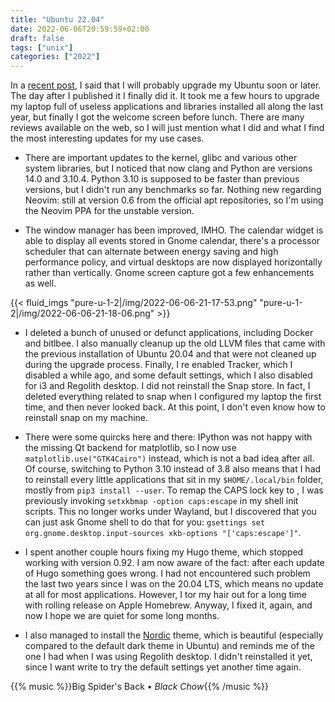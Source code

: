 ```yaml
---
title: "Ubuntu 22.04"
date: 2022-06-06T20:59:59+02:00
draft: false
tags: ["unix"]
categories: ["2022"]
---
```


In a [recent post](/post/unquantified-self-023/), I said that I will probably upgrade my Ubuntu soon or later. The day after I published it I finally did it. It took me a few hours to upgrade my laptop full of useless applications and libraries installed all along the last year, but finally I got the welcome screen before lunch. There are many reviews available on the web, so I will just mention what I did and what I find the most interesting updates for my use cases.

- There are important updates to the kernel, glibc and various other system libraries, but I noticed that now clang and Python are versions 14.0 and 3.10.4. Python 3.10 is supposed to be faster than previous versions, but I didn't run any benchmarks so far. Nothing new regarding Neovim: still at version 0.6 from the official apt repositories, so I'm using the Neovim PPA for the unstable version.

- The window manager has been improved, IMHO. The calendar widget is able to display all events stored in Gnome calendar, there's a processor scheduler that can alternate between energy saving and high performance policy, and virtual desktops are now displayed horizontally rather than vertically. Gnome screen capture got a few enhancements as well.

{{< fluid_imgs
"pure-u-1-2|/img/2022-06-06-21-17-53.png"
"pure-u-1-2|/img/2022-06-06-21-18-06.png" >}}

- I deleted a bunch of unused or defunct applications, including Docker and bitlbee. I also manually cleanup up the old LLVM files that came with the previous installation of Ubuntu 20.04 and that were not cleaned up during the upgrade process. Finally, I re enabled Tracker, which I disabled a while ago, and some default settings, which I also disabled for i3 and Regolith desktop. I did not reinstall the Snap store. In fact, I deleted everything related to snap when I configured my laptop the first time, and then never looked back. At this point, I don't even know how to reinstall snap on my machine.

- There were some quircks here and there: IPython was not happy with the missing Qt backend for matplotlib, so I now use `matplotlib.use("GTK4Cairo")` instead, which is not a bad idea after all. Of course, switching to Python 3.10 instead of 3.8 also means that I had to reinstall every little applications that sit in my `$HOME/.local/bin` folder, mostly from `pip3 install --user`. To remap the CAPS lock key to <Esc>, I was previously invoking `setxkbmap -option caps:escape` in my shell init scripts. This no longer works under Wayland, but I discovered that you can just ask Gnome shell to do that for you: `gsettings set org.gnome.desktop.input-sources xkb-options "['caps:escape']"`.

- I spent another couple hours fixing my Hugo theme, which stopped working with version 0.92. I am now aware of the fact: after each update of Hugo something goes wrong. I had not encountered such problem the last two years since I was on the 20.04 LTS, which means no update at all for most applications. However, I tor my hair out for a long time with rolling release on Apple Homebrew. Anyway, I fixed it, again, and now I hope we are quiet for some long months.

- I also managed to install the [Nordic](https://github.com/EliverLara/Nordic) theme, which is beautiful (especially compared to the default dark theme in Ubuntu) and reminds me of the one I had when I was using Regolith desktop. I didn't reinstalled it yet, since I want write to try the default settings yet another time again.

{{% music %}}Big Spider's Back • _Black Chow_{{% /music %}}

